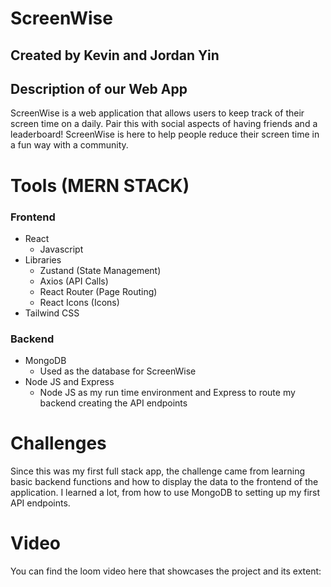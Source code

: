 # ScreenWise
## Created by Kevin and Jordan Yin

## Description of our Web App
ScreenWise is a web application that allows users to keep track of their screen time on a daily. Pair this with social aspects of having friends and a leaderboard! ScreenWise is here to help people reduce their screen time in a fun way with a community.

# Tools (MERN STACK)
### Frontend
- React
    - Javascript
- Libraries
    - Zustand (State Management)
    - Axios (API Calls)
    - React Router (Page Routing)
    - React Icons (Icons)
- Tailwind CSS
 
### Backend
- MongoDB
    - Used as the database for ScreenWise
- Node JS and Express
    - Node JS as my run time environment and Express to route my backend creating the API endpoints

# Challenges
Since this was my first full stack app, the challenge came from learning basic backend functions and how to display the data to the frontend of the application. I learned a lot, from how to use MongoDB to setting up my first API endpoints.

# Video

You can find the loom video here that showcases the project and its extent: 
